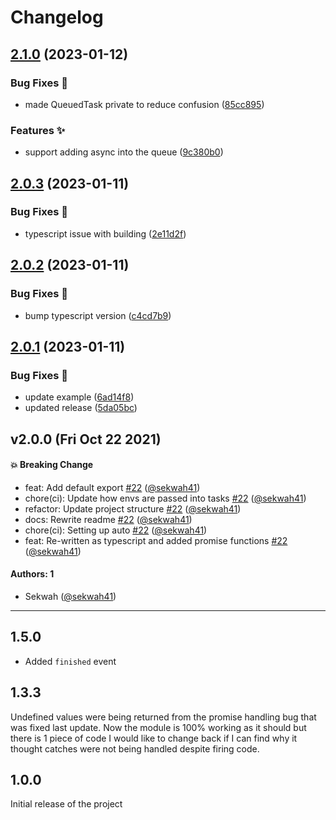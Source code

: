 # Changelog

## [2.1.0](https://github.com/sekwah41/spq/compare/v2.0.3...v2.1.0) (2023-01-12)


### Bug Fixes 🐛

* made QueuedTask private to reduce confusion ([85cc895](https://github.com/sekwah41/spq/commit/85cc895589aa2bf7a1eaefc21ef5332f62874dfc))


### Features ✨

* support adding async into the queue ([9c380b0](https://github.com/sekwah41/spq/commit/9c380b0ea81ccb813a4ccf8f724c1e24368bb9d1))

## [2.0.3](https://github.com/sekwah41/spq/compare/v2.0.2...v2.0.3) (2023-01-11)


### Bug Fixes 🐛

* typescript issue with building ([2e11d2f](https://github.com/sekwah41/spq/commit/2e11d2f34785d48623eec3293dfdc8f5ad52ac51))

## [2.0.2](https://github.com/sekwah41/spq/compare/v2.0.1...v2.0.2) (2023-01-11)


### Bug Fixes 🐛

* bump typescript version ([c4cd7b9](https://github.com/sekwah41/spq/commit/c4cd7b96ab0699f503a9f33b4d22d0476e8816ff))

## [2.0.1](https://github.com/sekwah41/spq/compare/v2.0.0...v2.0.1) (2023-01-11)


### Bug Fixes 🐛

* update example ([6ad14f8](https://github.com/sekwah41/spq/commit/6ad14f8e73ffed69b25c1a5fea56aad5dd31063e))
* updated release ([5da05bc](https://github.com/sekwah41/spq/commit/5da05bc79bdd2decac5422a4a8c377ff8cb91af3))

## v2.0.0 (Fri Oct 22 2021)

#### 💥 Breaking Change

- feat: Add default export [#22](https://github.com/sekwah41/spq/pull/22) ([@sekwah41](https://github.com/sekwah41))
- chore(ci): Update how envs are passed into tasks [#22](https://github.com/sekwah41/spq/pull/22) ([@sekwah41](https://github.com/sekwah41))
- refactor: Update project structure [#22](https://github.com/sekwah41/spq/pull/22) ([@sekwah41](https://github.com/sekwah41))
- docs: Rewrite readme [#22](https://github.com/sekwah41/spq/pull/22) ([@sekwah41](https://github.com/sekwah41))
- chore(ci): Setting up auto [#22](https://github.com/sekwah41/spq/pull/22) ([@sekwah41](https://github.com/sekwah41))
- feat: Re-written as typescript and added promise functions [#22](https://github.com/sekwah41/spq/pull/22) ([@sekwah41](https://github.com/sekwah41))

#### Authors: 1

- Sekwah ([@sekwah41](https://github.com/sekwah41))

---

## 1.5.0

- Added `finished` event

## 1.3.3

Undefined values were being returned from the promise handling bug that was fixed last update. Now the module is 100% working as it should but there is 1 piece of code I would like to change back if I can find why it thought catches were not being handled despite firing code.

## 1.0.0

Initial release of the project

